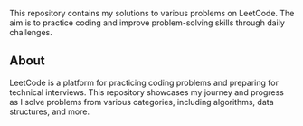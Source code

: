 This repository contains my solutions to various problems on LeetCode. The aim is to practice coding and improve problem-solving skills through daily challenges.

## About

LeetCode is a platform for practicing coding problems and preparing for technical interviews. This repository showcases my journey and progress as I solve problems from various categories, including algorithms, data structures, and more.


